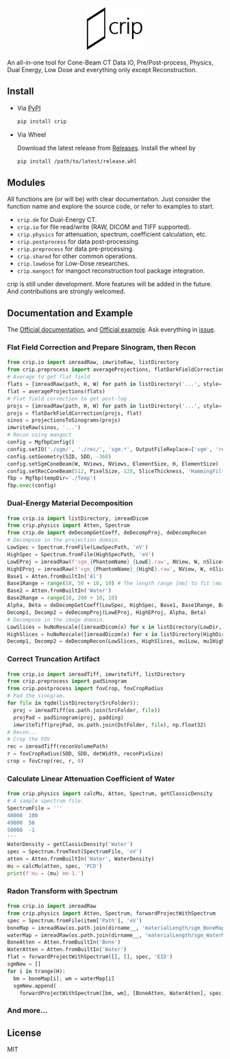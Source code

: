 <p align="center">
  <img src="crip.png" />
</p>
An all-in-one tool for Cone-Beam CT Data IO, Pre/Post-process, Physics, Dual Energy, Low Dose and everything only except Reconstruction.

## Install

- Via [PyPI](https://pypi.org/project/crip/)

  ```sh
  pip install crip
  ```

- Via Wheel

  Download the latest release from [Releases](https://github.com/z0gSh1u/crip/releases). Install the wheel by

  ```sh
  pip install /path/to/latest/release.whl
  ```

## Modules

All functions are (or will be) with clear documentation. Just consider the function name and explore the source code, or refer to examples to start.

- `crip.de` for Dual-Energy CT.
- `crip.io` for file read/write (RAW, DICOM and TIFF supported).
- `crip.physics` for attenuation, spectrum, coefficient calculation, etc.
- `crip.postprocess` for data post-processing.
- `crip.preprocess` for data pre-processing.
- `crip.shared` for other common operations.
- `crip.lowdose` for Low-Dose researches.
- `crip.mangoct` for mangoct reconstruction tool package integration.

crip is still under development. More features will be added in the future. And contributions are strongly welcomed.

## Documentation and Example

The [Official documentation](https://z0gsh1u.github.io/crip/), and [Official example](./example). Ask everything in [issue](https://github.com/z0gSh1u/crip/issues).

### Flat Field Correction and Prepare Sinogram, then Recon

```python
from crip.io import imreadRaw, imwriteRaw, listDirectory
from crip.preprocess import averageProjections, flatDarkFieldCorrection, projectionsToSinograms
# Average to get flat field
flats = [imreadRaw(path, H, W) for path in listDirectory('...', style='fullpath')]
flat = averageProjections(flats)
# Flat field correction to get post-log
projs = [imreadRaw(path, H, W) for path in listDirectory('...', style='fullpath')]
projs = flatDarkFieldCorrection(projs, flat)
sinos = projectionsToSinograms(projs)
imwriteRaw(sinos, '...')
# Recon using mangoct
config = MgfbpConfig()
config.setIO('./sgm/', './rec/', 'sgm.*', OutputFileReplace=['sgm', 'rec'])
config.setGeometry(SID, SDD, -360)
config.setSgmConeBeam(W, NViews, NViews, ElementSize, H, ElementSize)
config.setRecConeBeam(512, PixelSize, 128, SliceThickness, 'HammingFilter', 1, 90)
fbp = Mgfbp(tempDir='./Temp')
fbp.exec(config)
```

### Dual-Energy Material Decomposition

```python
from crip.io import listDirectory, imreadDicom
from crip.physics import Atten, Spectrum
from crip.de import deDecompGetCoeff, deDecompProj, deDecompRecon
# Decompose in the projection domain.
LowSpec = Spectrum.fromFile(LowSpecPath, 'eV')
HighSpec = Spectrum.fromFile(HighSpecPath, 'eV')
LowEProj = imreadRaw(f'sgm_{PhantomName}_{LowE}.raw', NView, W, nSlice=H)
HighEProj = imreadRaw(f'sgm_{PhantomName}_{HighE}.raw', NView, W, nSlice=H)
Base1 = Atten.fromBuiltIn('Al')
Base1Range = range(10, 50 + 10, 10) # The length range [mm] to fit \mu.
Base2 = Atten.fromBuiltIn('Water')
Base2Range = range(10, 200 + 10, 10)
Alpha, Beta = deDecompGetCoeff(LowSpec, HighSpec, Base1, Base1Range, Base2, Base2Range)
Decomp1, Decomp2 = deDecompProj(LowEProj, HighEProj, Alpha, Beta)
# Decompose in the image domain.
LowSlices = huNoRescale([imreadDicom(x) for x in listDirectory(LowDir, style='fullpath')]) # linearize HU and \mu
HighSlices = huNoRescale([imreadDicom(x) for x in listDirectory(HighDir, style='fullpath')])
Decomp1, Decomp2 = deDecompRecon(LowSlices, HighSlices, mu1Low, mu1High, mu2Low, mu2High) # \mu_i for each base
```

### Correct Truncation Artifact

```python
from crip.io import imreadTiff, imwriteTiff, listDirectory
from crip.preprocess import padSinogram
from crip.postprocess import fovCrop, fovCropRadius
# Pad the sinogram.
for file in tqdm(listDirectory(SrcFolder)):
  proj = imreadTiff(os.path.join(SrcFolder, file))
  projPad = padSinogram(proj, padding)
  imwriteTiff(projPad, os.path.join(DstFolder, file), np.float32)
# Recon...
# Crop the FOV
rec = imreadTiff(reconVolumePath)
r = fovCropRadius(SOD, SDD, detWidth, reconPixSize)
crop = fovCrop(rec, r, 0)
```

### Calculate Linear Attenuation Coefficient of Water

```python
from crip.physics import calcMu, Atten, Spectrum, getClassicDensity
# A sample spectrum file.
SpectrumFile = '''
48000  100
49000  50
50000  -1
'''
WaterDensity = getClassicDensity('Water')
spec = Spectrum.fromText(SpectrumFile, 'eV')
atten = Atten.fromBuiltIn('Water', WaterDensity)
mu = calcMu(atten, spec, 'PCD')
print(f'mu = {mu} mm-1.')
```

### Radon Transform with Spectrum

```python
from crip.io import imreadRaw
from crip.physics import Atten, Spectrum, forwardProjectWithSpectrum
spec = Spectrum.fromFile(item['Path'], 'eV')
boneMap = imreadRaw(os.path.join(dirname__, 'materialLength/sgm_BoneMap.raw'), nView, W, nSlice=H)
waterMap = imreadRaw(os.path.join(dirname__, 'materialLength/sgm_WaterMap.raw'), nView, W, nSlice=H)
BoneAtten = Atten.fromBuiltIn('Bone')
WaterAtten = Atten.fromBuiltIn('Water')
flat = forwardProjectWithSpectrum([], [], spec, 'EID')
sgmNew = []
for i in trange(H):
  bm = boneMap[i]; wm = waterMap[i]
  sgmNew.append(
    forwardProjectWithSpectrum([bm, wm], [BoneAtten, WaterAtten], spec, 'EID', fastSkip=True, flat=flat))
```

### And more...

## License

MIT
